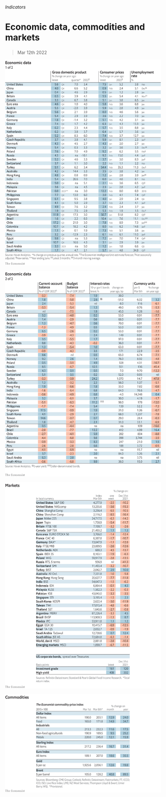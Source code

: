 ###### Indicators

# Economic data, commodities and markets 

#####  

> Mar 12th 2022 

![image](images/20220312_INT101.png) 


![image](images/20220312_INT102.png) 


![image](images/20220312_INT201.png) 


![image](images/20220312_INT401.png) 


